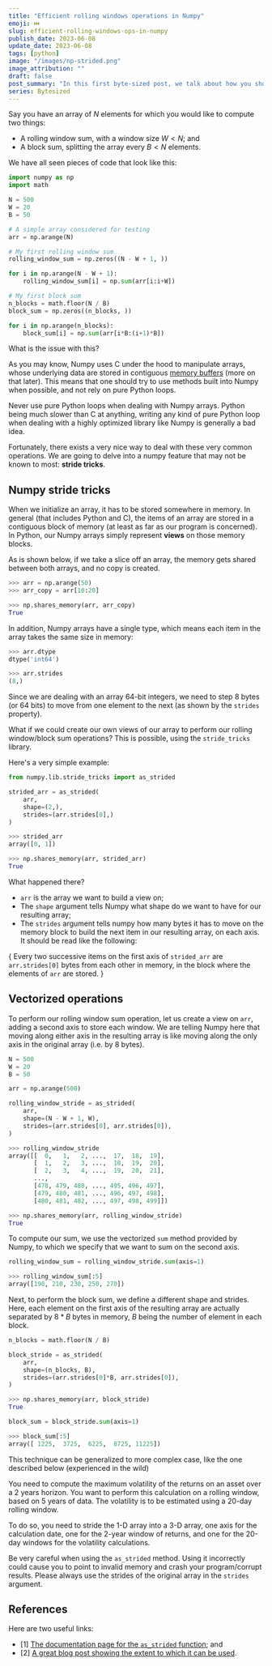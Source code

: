 ```yaml
---
title: "Efficient rolling windows operations in Numpy"
emoji: ⏮️
slug: efficient-rolling-windows-ops-in-numpy
publish_date: 2023-06-08
update_date: 2023-06-08
tags: [python]
image: "/images/np-strided.png"
image_attribution: ""
draft: false
post_summary: "In this first byte-sized post, we talk about how you should and should NOT perform rolling windows operations in the Numpy library."
series: Bytesized
---
```


Say you have an array of $N$ elements for which you would like to compute two things:

- A rolling window sum, with a window size $W < N$; and
- A block sum, splitting the array every $B < N$ elements.

We have all seen pieces of code that look like this:

```python
import numpy as np
import math

N = 500
W = 20
B = 50

# A simple array considered for testing
arr = np.arange(N)

# My first rolling window sum
rolling_window_sum = np.zeros((N - W + 1, ))

for i in np.arange(N - W + 1):
    rolling_window_sum[i] = np.sum(arr[i:i+W])

# My first block sum
n_blocks = math.floor(N / B)
block_sum = np.zeros((n_blocks, ))

for i in np.arange(n_blocks):
    block_sum[i] = np.sum(arr[i*B:(i+1)*B])

```

What is the issue with this?

As you may know, Numpy uses C under the hood to manipulate arrays, whose underlying data are stored in contiguous [memory buffers](https://en.wikipedia.org/wiki/Data_buffer) (more on that later). This means that one should try to use methods built into Numpy when possible, and not rely on pure Python loops.

<!-- {
<Advice> -->

Never use pure Python loops when dealing with Numpy arrays. Python being much slower than C at anything, writing any kind of pure Python loop when dealing with a highly optimized library like Numpy is generally a bad idea.

<!-- </Advice>
} -->

Fortunately, there exists a very nice way to deal with these very common operations. We are going to delve into a numpy feature that may not be known to most: **stride tricks**.

## Numpy stride tricks

When we initialize an array, it has to be stored somewhere in memory. In general (that includes Python and C), the items of an array are stored in a contiguous block of memory (at least as far as our program is concerned). In Python, our Numpy arrays simply represent **views** on those memory blocks.

As is shown below, if we take a slice off an array, the memory gets shared between both arrays, and no copy is created.

```python
>>> arr = np.arange(50)
>>> arr_copy = arr[10:20]

>>> np.shares_memory(arr, arr_copy)
True
```

In addition, Numpy arrays have a single type, which means each item in the array takes the same size in memory:

```python
>>> arr.dtype
dtype('int64')

>>> arr.strides
(8,)
```

Since we are dealing with an array 64-bit integers, we need to step 8 bytes (or 64 bits) to move from one element to the next (as shown by the `strides` property).

What if we could create our own views of our array to perform our rolling window/block sum operations? This is possible, using the `stride_tricks` library.

Here's a very simple example:

```python
from numpy.lib.stride_tricks import as_strided

strided_arr = as_strided(
    arr,
    shape=(2,),
    strides=(arr.strides[0],)
)

>>> strided_arr
array([0, 1])

>>> np.shares_memory(arr, strided_arr)
True

```

What happened there?

- `arr` is the array we want to build a view on;
- The `shape` argument tells Numpy what shape do we want to have for our resulting array;
- The `strides` argument tells numpy how many bytes it has to move on the memory block to build the next item in our resulting array, on each axis. It should be read like the following:

{
<Info>
Every two successive items on the first axis of <code>strided_arr</code> are <code>arr.strides[0]</code> bytes from each other in memory, in the block where the elements of <code>arr</code> are stored.
</Info>
}

## Vectorized operations

To perform our rolling window sum operation, let us create a view on `arr`, adding a second axis to store each window. We are telling Numpy here that moving along either axis in the resulting array is like moving along the only axis in the original array (i.e. by 8 bytes).

```python
N = 500
W = 20
B = 50

arr = np.arange(500)

rolling_window_stride = as_strided(
    arr,
    shape=(N - W + 1, W),
    strides=(arr.strides[0], arr.strides[0]),
)

>>> rolling_window_stride
array([[  0,   1,   2, ...,  17,  18,  19],
       [  1,   2,   3, ...,  18,  19,  20],
       [  2,   3,   4, ...,  19,  20,  21],
       ...,
       [478, 479, 480, ..., 495, 496, 497],
       [479, 480, 481, ..., 496, 497, 498],
       [480, 481, 482, ..., 497, 498, 499]])

>>> np.shares_memory(arr, rolling_window_stride)
True
```

To compute our sum, we use the vectorized `sum` method provided by Numpy, to which we specify that we want to sum on the second axis.

```python
rolling_window_sum = rolling_window_stride.sum(axis=1)

>>> rolling_window_sum[:5]
array([190, 210, 230, 250, 270])
```

Next, to perform the block sum, we define a different shape and strides. Here, each element on the first axis of the resulting array are actually separated by $8*B$ bytes in memory, $B$ being the number of element in each block.

```python
n_blocks = math.floor(N / B)

block_stride = as_strided(
    arr,
    shape=(n_blocks, B),
    strides=(arr.strides[0]*B, arr.strides[0]),
)

>>> np.shares_memory(arr, block_stride)
True

block_sum = block_stride.sum(axis=1)

>>> block_sum[:5]
array([ 1225,  3725,  6225,  8725, 11225])
```

This technique can be generalized to more complex case, like the one described below (experienced in the wild)

<!-- {
<Exercise> -->

You need to compute the maximum volatility of the returns on an asset over a 2 years horizon. You want to perform this calculation on a rolling window, based on 5 years of data. The volatility is to be estimated using a 20-day rolling window.

<!-- <br/><br/> -->

To do so, you need to stride the 1-D array into a 3-D array, one axis for the calculation date, one for the 2-year window of returns, and one for the 20-day windows for the volatility calculations.

<!-- </Exercise>
} -->

<!-- {
<Note> -->

Be very careful when using the <code>as_strided</code> method. Using it incorrectly could cause you to point to invalid memory and crash your program/corrupt results. Please always use the strides of the original array in the <code>strides</code> argument.

<!-- </Note>
} -->

## References

Here are two useful links:

- [1] [The documentation page for the `as_strided` function](https://numpy.org/doc/stable/reference/generated/numpy.lib.stride_tricks.as_strided.html); and
- [2] [A great blog post showing the extent to which it can be used](https://towardsdatascience.com/advanced-numpy-master-stride-tricks-with-25-illustrated-exercises-923a9393ab20).
